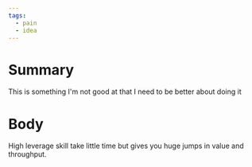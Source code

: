 ```yaml
---
tags:
  - pain
  - idea
---
```

# Summary 
This is something I'm not good at that I need to be better about doing it
# Body
High leverage skill take little time but gives you huge jumps in value and throughput.